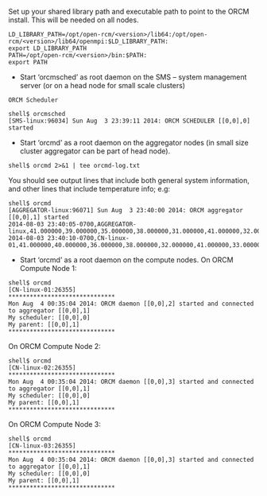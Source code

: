Set up your shared library path and executable path to point to the ORCM install.  This will be needed on all nodes.
```
LD_LIBRARY_PATH=/opt/open-rcm/<version>/lib64:/opt/open-rcm/<version>/lib64/openmpi:$LD_LIBRARY_PATH:
export LD_LIBRARY_PATH
PATH=/opt/open-rcm/<version>/bin:$PATH:
export PATH
```

* Start ‘orcmsched’ as root daemon on the SMS – system management server (or on a head node for small scale clusters)
```
ORCM Scheduler

shell$ orcmsched
[SMS-linux:96034] Sun Aug  3 23:39:11 2014: ORCM SCHEDULER [[0,0],0] started
```

* Start ‘orcmd’ as a root daemon on the aggregator nodes (in small size cluster aggregator can be part of head node).
```
shell$ orcmd 2>&1 | tee orcmd-log.txt
```

You should see output lines that include both general system information, and other lines that include temperature info; e.g:
```
shell$ orcmd
[AGGREGATOR-linux:96071] Sun Aug  3 23:40:00 2014: ORCM aggregator [[0,0],1] started
2014-08-03 23:40:05-0700,AGGREGATOR-linux,41.000000,39.000000,35.000000,38.000000,31.000000,41.000000,32.000000,40.000000,39.000000,44.000000,38.000000,35.000000,44.000000,42.000000,38.000000,33.000000,37.000000,40.000000
2014-08-03 23:40:10-0700,CN-linux-01,41.000000,40.000000,36.000000,38.000000,32.000000,41.000000,33.000000,41.000000,39.000000,43.000000,39.000000,36.000000,43.000000,43.000000,38.000000,33.000000,37.000000,41.000000
```

* Start ‘orcmd’ as a root daemon on the compute nodes.
On ORCM Compute Node 1:
```
shell$ orcmd
[CN-linux-01:26355] 
******************************
Mon Aug  4 00:35:04 2014: ORCM daemon [[0,0],2] started and connected to aggregator [[0,0],1]
My scheduler: [[0,0],0]
My parent: [[0,0],1]
******************************
```

On ORCM Compute Node 2:
```
shell$ orcmd
[CN-linux-02:26355] 
******************************
Mon Aug  4 00:35:04 2014: ORCM daemon [[0,0],3] started and connected to aggregator [[0,0],1]
My scheduler: [[0,0],0]
My parent: [[0,0],1]
******************************
```

On ORCM Compute Node 3:
```
shell$ orcmd
[CN-linux-03:26355] 
******************************
Mon Aug  4 00:35:04 2014: ORCM daemon [[0,0],3] started and connected to aggregator [[0,0],1]
My scheduler: [[0,0],0]
My parent: [[0,0],1]
******************************
```
